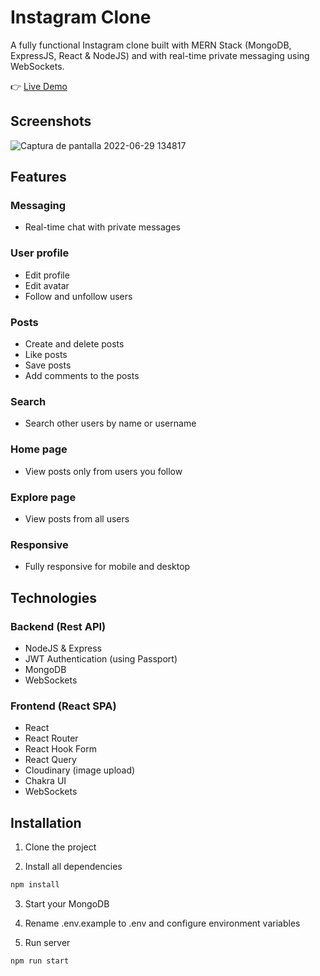 # Instagram Clone
A fully functional Instagram clone built with MERN Stack (MongoDB, ExpressJS, React & NodeJS) and with real-time private messaging using WebSockets.

👉 [Live Demo](https://instagram-clone-acampos.herokuapp.com/)


## Screenshots

![Captura de pantalla 2022-06-29 134817](https://user-images.githubusercontent.com/9263545/176429332-77d13a92-0c64-4064-ab92-2c6da6caba92.png)



## Features

### Messaging
- Real-time chat with private messages

### User profile
- Edit profile 
- Edit avatar
- Follow and unfollow users

### Posts
- Create and delete posts
- Like posts
- Save posts
- Add comments to the posts

### Search
- Search other users by name or username

### Home page
- View posts only from users you follow

### Explore page
- View posts from all users

### Responsive
- Fully responsive for mobile and desktop



## Technologies
### Backend (Rest API)
- NodeJS & Express
- JWT Authentication (using Passport)
- MongoDB
- WebSockets

### Frontend (React SPA)
- React
- React Router
- React Hook Form
- React Query
- Cloudinary (image upload)
- Chakra UI
- WebSockets



## Installation

1. Clone the project

2. Install all dependencies

```bash 
npm install
```

3. Start your MongoDB

4. Rename .env.example to .env and configure environment variables

5. Run server
```bash
npm run start
```
